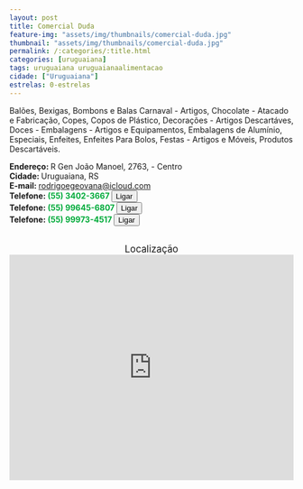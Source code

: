 ```yaml
---
layout: post
title: Comercial Duda
feature-img: "assets/img/thumbnails/comercial-duda.jpg"
thumbnail: "assets/img/thumbnails/comercial-duda.jpg"
permalink: /:categories/:title.html
categories: [uruguaiana]
tags: uruguaiana uruguaianaalimentacao
cidade: ["Uruguaiana"]
estrelas: 0-estrelas
---
```

Balões, Bexigas, Bombons e Balas Carnaval - Artigos, Chocolate - Atacado e Fabricação, Copes, Copos de Plástico, Decorações<!-- more --> - Artigos Descartáves, Doces - Embalagens - Artigos e Equipamentos, Embalagens de Alumínio, Especiais, Enfeites, Enfeites Para Bolos, Festas - Artigos e Móveis, Produtos Descartáveis.<br />

<b>Endereço: </b>R Gen João Manoel, 2763, - Centro<br />
<b>Cidade: </b>Uruguaiana, RS<br />
<b>E-mail: </b>rodrigoegeovana@icloud.com<br />
<b>Telefone: <span style="color: #00ab3a;">(55) 3402-3667</span> <a href="tel:5534023667"><button class="ligar">Ligar</button></a></b><br />
<b>Telefone: <span style="color: #00ab3a;">(55) 99645-6807</span> <a href="tel:55996456807"><button class="ligar">Ligar</button></a></b><br />
<b>Telefone: <span style="color: #00ab3a;">(55) 99973-4517</span> <a href="tel:55999734517"><button class="ligar">Ligar</button></a></b><br />
<br />
<div style="font-size: larger; text-align: center;">
Localização</div>
<iframe src="https://www.google.com/maps/embed?pb=!1m18!1m12!1m3!1d3463.915731136088!2d-57.0881244853025!3d-29.75115192465633!2m3!1f0!2f0!3f0!3m2!1i1024!2i768!4f13.1!3m3!1m2!1s0x0%3A0x0!2zMjnCsDQ1JzA0LjIiUyA1N8KwMDUnMDkuNCJX!5e0!3m2!1spt-BR!2sbr!4v1521470346500" width="100%" height="400" frameborder="0" style="border:0" allowfullscreen></iframe>
